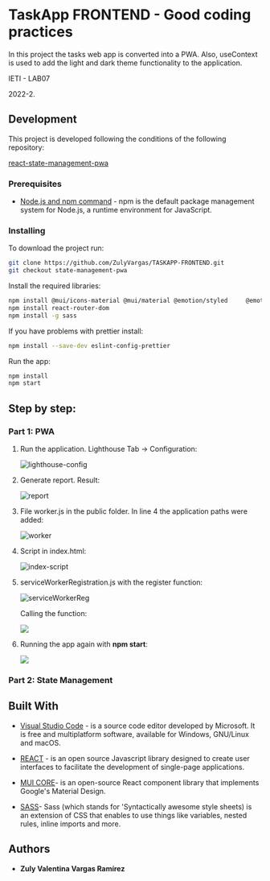 # TaskApp FRONTEND - Good coding practices

In this project the tasks web app is converted into a PWA. Also, useContext is used to add the light and dark theme functionality to the application.

IETI - LAB07

2022-2.

## Development

This project is developed following the conditions of the following repository:

[ react-state-management-pwa ](https://github.com/CAPJackie/react-state-management-pwa)

### Prerequisites

- [Node.js and npm command](https://docs.npmjs.com/downloading-and-installing-node-js-and-npm) - npm is the default package management system for Node.js, a runtime environment for JavaScript.

### Installing

To download the project run:

```bash
git clone https://github.com/ZulyVargas/TASKAPP-FRONTEND.git
git checkout state-management-pwa
```

Install the required libraries:

```bash
npm install @mui/icons-material @mui/material @emotion/styled     @emotion/react
npm install react-router-dom
npm install -g sass
```

If you have problems with prettier install:

```bash
npm install --save-dev eslint-config-prettier
```

Run the app:

```bash
npm install
npm start
```

## Step by step:

### Part 1: PWA

1. Run the application. Lighthouse Tab -> Configuration:

   ![lighthouse-config](/img/lighthouse-config.png)

2. Generate report. Result:

   ![report](/img/report.png)

3. File worker.js in the public folder. In line 4 the application paths were added:

   ![worker](/img/worker.png)

4. Script in index.html:

   ![index-script](/img/indexhtml.png)

5. serviceWorkerRegistration.js with the register function:

   ![serviceWorkerReg](/img/serviceWorkerReg.png)

   Calling the function:

   ![](/img/registerFunc.png)

6. Running the app again with **npm start**:

   ![](/img/installableOk.png)

### Part 2: State Management

## Built With

- [Visual Studio Code](https://code.visualstudio.com) - is a source code editor developed by Microsoft. It is free and multiplatform software, available for Windows, GNU/Linux and macOS.
- [REACT](https://es.reactjs.org) - is an open source Javascript library designed to create user interfaces to facilitate the development of single-page applications.

- [MUI CORE](https://mui.com/material-ui/getting-started/overview/)- is an open-source React component library that implements Google's Material Design.

- [SASS](https://sass-lang.com)- Sass (which stands for 'Syntactically awesome style sheets) is an extension of CSS that enables to use things like variables, nested rules, inline imports and more.

## Authors

- **Zuly Valentina Vargas Ramírez**
